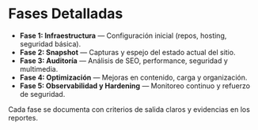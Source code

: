 # Fases Detalladas

- **Fase 1: Infraestructura** — Configuración inicial (repos, hosting, seguridad básica).
- **Fase 2: Snapshot** — Capturas y espejo del estado actual del sitio.
- **Fase 3: Auditoría** — Análisis de SEO, performance, seguridad y multimedia.
- **Fase 4: Optimización** — Mejoras en contenido, carga y organización.
- **Fase 5: Observabilidad y Hardening** — Monitoreo continuo y refuerzo de seguridad.

Cada fase se documenta con criterios de salida claros y evidencias en los reportes.
